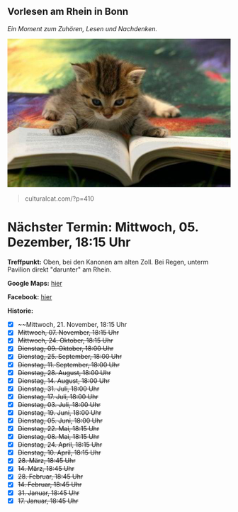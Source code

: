 ## Vorlesen am Rhein in Bonn
*Ein Moment zum Zuhören, Lesen und Nachdenken.*

![reading cat](CatReadingBook.jpg)
> culturalcat.com/?p=410

# Nächster Termin: Mittwoch, 05. Dezember, 18:15 Uhr

**Treffpunkt:**
  Oben, bei den Kanonen am alten Zoll.
  Bei Regen, unterm Pavilion direkt "darunter" am Rhein.

**Google Maps:** [hier](https://goo.gl/maps/FVrC2b1B3gN2)

**Facebook:** [hier](https://www.facebook.com/vfcd1/)

**Historie:**
- [x] ~~Mittwoch, 21. November, 18:15 Uhr
- [x] ~~Mittwoch, 07. November, 18:15 Uhr~~
- [x] ~~Mittwoch, 24. Oktober, 18:15 Uhr~~
- [x] ~~Dienstag, 09. Oktober, 18:00 Uhr~~
- [x] ~~Dienstag, 25. September, 18:00 Uhr~~
- [x] ~~Dienstag, 11. September, 18:00 Uhr~~
- [x] ~~Dienstag, 28. August, 18:00 Uhr~~
- [x] ~~Dienstag, 14. August, 18:00 Uhr~~
- [x] ~~Dienstag, 31. Juli, 18:00 Uhr~~
- [x] ~~Dienstag, 17. Juli, 18:00 Uhr~~
- [x] ~~Dienstag, 03. Juli, 18:00 Uhr~~
- [x] ~~Dienstag, 19. Juni, 18:00 Uhr~~
- [x] ~~Dienstag, 05. Juni, 18:00 Uhr~~
- [x] ~~Dienstag, 22. Mai, 18:15 Uhr~~
- [x] ~~Dienstag, 08. Mai, 18:15 Uhr~~
- [x] ~~Dienstag, 24. April, 18:15 Uhr~~
- [x] ~~Dienstag, 10. April, 18:15 Uhr~~
- [x] ~~28. März, 18:45 Uhr~~
- [x] ~~14. März, 18:45 Uhr~~
- [x] ~~28. Februar, 18:45 Uhr~~
- [x] ~~14. Februar, 18:45 Uhr~~
- [x] ~~31. Januar, 18:45 Uhr~~
- [x] ~~17. Januar, 18:45 Uhr~~

